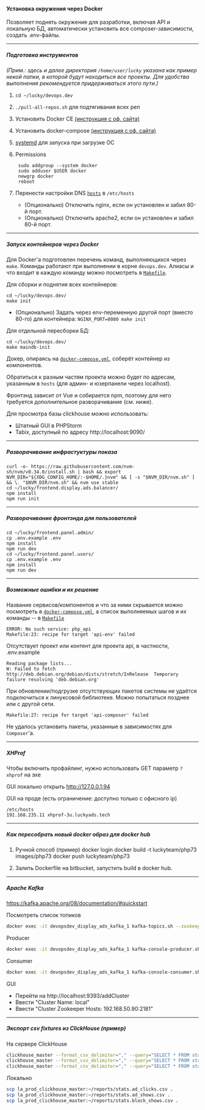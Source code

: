 #### Установка окружения через Docker ####

Позволяет поднять окружение для разработки, включая API и локальную БД, автоматически установить все composer-зависимости, создать .env-файлы.

***
##### Подготовка инструментов #####

_(Прим.: здесь и далее директория ``/home/user/lucky`` указана как пример некой папки, в которой будут находиться все проекты. Для удобства выполнения рекомендуется придерживаться этого пути.)_
1. ``cd ~/lucky/devops.dev`` 
1. ``./pull-all-repos.sh`` для подтягивания всех реп
1. Установить Docker CE [(инструкция с оф. сайта)](https://docs.docker.com/install/linux/docker-ce/ubuntu/#install-docker-ce)
1. Установить docker-compose [(инструкция с оф. сайта)](https://docs.docker.com/compose/install/#install-compose)
1. [systemd](https://docs.docker.com/install/linux/linux-postinstall/#configure-docker-to-start-on-boot) для запуска при загрузке ОС
1. Permissions 
    
        sudo addgroup --system docker
        sudo adduser $USER docker
        newgrp docker
        reboot

1. Перенести настройки DNS [``hosts``](./hosts) в ``/etc/hosts``
    * (Опционально) Отключить nginx, если он установлен и забил 80-й порт.
    * (Опционально) Отключить apache2, если он установлен и забил 80-й порт.

***

##### Запуск контейнеров через Docker #####

Для Docker'а подготовлен перечень команд, выполняющихся через ``make``. Команды работают при выполнении в корне ``devops.dev``.
Алиасы и что входит в каждую команду можно посмотреть в [``Makefile``](./Makefile).

Для сборки и поднятия всех контейнеров:
```
cd ~/lucky/devops.dev/
make init
```
* (Опционально) Задать через env-переменную другой порт (вместо 80-го) для контейнера: ```NGINX_PORT=8080 make init```

Для отдельной пересборки БД:
```
cd ~/lucky/devops.dev/
make maindb-init
```

Докер, опираясь на [``docker-compose.yml``](./docker-compose.yml), соберёт контейнер из компонентов.
 
 Обратиться к разным частям проекта можно будет по адресам, указанным в ``hosts`` (для админ- и юзерпанели через localhost).
 
 Фронтэнд зависит от Vue и собирается npm, поэтому для него требуется дополнительное разворачивание (см. ниже). 
 
Для просмотра базы clickhouse можно использовать:
 - Штатный GUI в PHPStorm
 - Tabix, доступный по адресу http://localhost:9090/ 

***

##### Разворачивание инфрастуктуры показа #####
```
curl -o- https://raw.githubusercontent.com/nvm-sh/nvm/v0.34.0/install.sh | bash && export NVM_DIR="${XDG_CONFIG_HOME/:-$HOME/.}nvm" && [ -s "$NVM_DIR/nvm.sh" ] && \. "$NVM_DIR/nvm.sh" && nvm use stable
cd ~/lucky/frontend.display.ads.balancer/
npm install
npm run init
```
***

##### Разворачивание фронтэнда для пользователей #####
```
cd ~/lucky/frontend.panel.admin/
cp .env.example .env
npm install
npm run dev
cd ~/lucky/frontend.panel.users/
cp .env.example .env
npm install
npm run dev
```
***

##### Возможные ошибки и их решение #####

Название сервисов/компонентов и что за ними скрывается можно посмотреть в [``docker-compose.yml``](./docker-compose.yml), 
а список выполняемых шагов и их команды -- в [``Makefile``](./Makefile)
 
 ```
 ERROR: No such service: php_api
 Makefile:23: recipe for target 'api-env' failed
 ```
 
 Отсутствует проект или контент для проекта api, в частности, .env.example
 
 ```
 Reading package lists...
 W: Failed to fetch http://deb.debian.org/debian/dists/stretch/InRelease  Temporary failure resolving 'deb.debian.org'
 ```
 
 При обновлении/подгрузке отсутствующих пакетов системы не удаётся подключиться к линуксовой библиотеке. Можно попытаться позднее или с другой сети.
 
 ```
 Makefile:27: recipe for target 'api-composer' failed
 ```
 
 Не удалось установить пакеты, указанные в зависимостях для ``Composer``'а. 

 ***

##### XHProf #####

Чтобы включить профайлинг, нужно использовать GET параметр `?xhprof` на эхе

GUI локально
    открыть http://127.0.0.1:94

GUI на проде (есть ограничение: доступно только с офисного ip)

```
/etc/hosts
192.168.235.11 xhprof-3u.luckyads.tech
```

***

##### Как пересобрать новый docker образ для docker hub #####

1) Ручной способ (пример)
    docker login
    docker build -t luckyteam/php73 images/php73
    docker push luckyteam/php73

2) Залить Dockerfile на bitbucket, запустить build в docker hub.

***

##### Apache Kafka #####

https://kafka.apache.org/08/documentation/#quickstart

Посмотреть список топиков
```bash
docker exec -it devopsdev_display_ads_kafka_1 kafka-topics.sh --zookeeper display_ads_zookeeper:2181 --list
```
    
Producer
```bash
docker exec -it devopsdev_display_ads_kafka_1 kafka-console-producer.sh --broker-list display_ads_kafka:9092 --topic ad_clicks
```
    
Consumer
```bash
docker exec -it devopsdev_display_ads_kafka_1 kafka-console-consumer.sh --bootstrap-server display_ads_kafka:9092 --topic ad_clicks --from-beginning
```

GUI
- Перейти на http://localhost:9393/addCluster
- Ввести "Cluster Name: local"
- Ввести "Cluster Zookeeper Hosts: 192.168.50.90:2181"

***

##### Экспорт csv fixtures из ClickHouse (пример) #####

На сервере ClickHouse

```bash
clickhouse_master --format_csv_delimiter="," --query="SELECT * FROM stats.ad_clicks WHERE toDate(clicked_at) IN ('2019-05-11','2019-05-12') FORMAT CSV" > ~/reports/stats.ad_clicks.csv
clickhouse_master --format_csv_delimiter="," --query="SELECT * FROM stats.ad_shows WHERE toDate(requested_at) IN ('2019-05-11','2019-05-12') FORMAT CSV" > ~/reports/stats.ad_shows.csv
clickhouse_master --format_csv_delimiter="," --query="SELECT * FROM stats.block_shows WHERE toDate(requested_at) IN ('2019-05-11','2019-05-12') FORMAT CSV" > ~/reports/stats.block_shows.csv
```

Локально

```bash
scp la_prod_clickhouse_master:~/reports/stats.ad_clicks.csv .
scp la_prod_clickhouse_master:~/reports/stats.ad_shows.csv .
scp la_prod_clickhouse_master:~/reports/stats.block_shows.csv .
```
